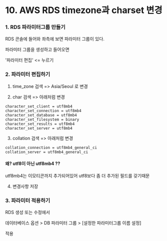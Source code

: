 # 10. AWS RDS timezone과 charset 변경

### 1. RDS 파라미터그룹 만들기

RDS 콘솔에 들어와 좌측에 보면 파라미터 그룹이 있다.

파라미터 그룹을 생성하고 들어오면

'파라미터 편집' <= 누르기


### 2. 파라미터 편집하기

1. time_zone 검색
=> Asia/Seoul 로 변경

2. char 검색
=> 아래처럼 변경
~~~
character_set_client = utf8mb4
character_set_connection = utf8mb4
character_set_database = utf8mb4
character_set_filesystem = binary
character_set_results = utf8mb4
character_set_server = utf8mb4
~~~

3. collation 검색
=> 아래처럼 변경
~~~
collation_connection = utf8mb4_general_ci
collation_server = utf8mb4_general_ci
~~~

#### 왜? utf8이 아닌 utf8mb4 ??
utf8mb4는 이모티콘까지 추가되어있어 utf8보다 좀 더 추가된 필드를 갖기때문

4. 변경사항 저장

###  3. 파라미터 적용하기

RDS 생성 또는 수정에서 

데이터베이스 옵션 > DB 파라미터 그룹 > [설정한 파라미터그룹 이름 설정]

적용


